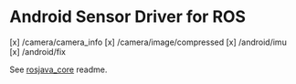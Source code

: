 # Android Sensor Driver for ROS

[x] /camera/camera_info
[x] /camera/image/compressed
[x] /android/imu
[x] /android/fix



See [rosjava_core](https://github.com/rosjava/rosjava_core) readme.


